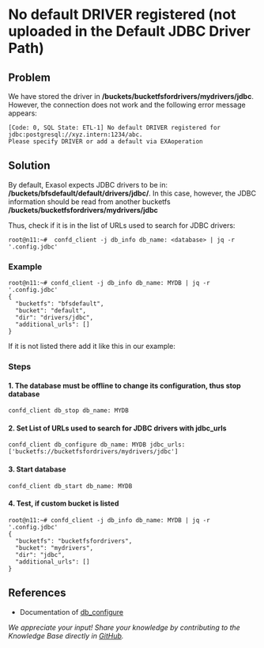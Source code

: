 # No default DRIVER registered (not uploaded in the Default JDBC Driver Path)

## Problem

We have stored the driver in **/buckets/bucketfsfordrivers/mydrivers/jdbc**. However, the connection does not work and the following error message appears:

```text
[Code: 0, SQL State: ETL-1] No default DRIVER registered for jdbc:postgresql://xyz.intern:1234/abc.
Please specify DRIVER or add a default via EXAoperation
```

## Solution

By default, Exasol expects JDBC drivers to be in: **/buckets/bfsdefault/default/drivers/jdbc/**. In this case, however, the JDBC information should be read from another bucketfs **/buckets/bucketfsfordrivers/mydrivers/jdbc**

Thus, check if it is in the list of URLs used to search for JDBC drivers:

```text
root@n11:~#  confd_client -j db_info db_name: <database> | jq -r '.config.jdbc'
```

### Example

```text
root@n11:~# confd_client -j db_info db_name: MYDB | jq -r '.config.jdbc'
{
  "bucketfs": "bfsdefault",
  "bucket": "default",
  "dir": "drivers/jdbc",
  "additional_urls": []
}
```

If it is not listed there add it like this in our example:

### Steps

#### 1. The database must be offline to change its configuration, thus stop database

```text
confd_client db_stop db_name: MYDB
```

#### 2. Set List of URLs used to search for JDBC drivers with jdbc_urls

```text
confd_client db_configure db_name: MYDB jdbc_urls: ['bucketfs://bucketfsfordrivers/mydrivers/jdbc']
```

#### 3. Start database

```text
confd_client db_start db_name: MYDB
```

#### 4. Test, if custom bucket is listed

```text
root@n11:~# confd_client -j db_info db_name: MYDB | jq -r '.config.jdbc'
{
  "bucketfs": "bucketfsfordrivers",
  "bucket": "mydrivers",
  "dir": "jdbc",
  "additional_urls": []
}
```

## References

* Documentation of [db_configure](https://docs.exasol.com/db/latest/confd/jobs/db_configure.htm)

*We appreciate your input! Share your knowledge by contributing to the Knowledge Base directly in [GitHub](https://github.com/exasol/public-knowledgebase).*
